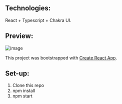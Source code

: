 ## Technologies:
React + Typescript + Chakra UI.

## Preview:
![image](https://user-images.githubusercontent.com/59087730/215101455-ac738f26-612c-4dac-848b-1c647603db39.png)


This project was bootstrapped with
[Create React App](https://github.com/facebook/create-react-app).

## Set-up:
1. Clone this repo
2. npm install
3. npm start
